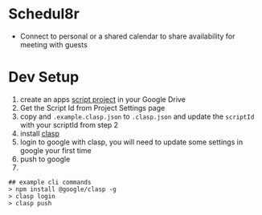 # Schedul8r
- Connect to personal or a shared calendar to share availability for meeting with guests
# Dev Setup
1. create an apps [script project](https://developers.google.com/apps-script/guides/projects) in your Google Drive 
1. Get the Script Id from Project Settings page
1. copy and `.example.clasp.json` to `.clasp.json` and update the `scriptId` with your scriptId from step 2
1. install [clasp](https://developers.google.com/apps-script/guides/clasp)
1. login to google with clasp, you will need to update some settings in google your first time
1. push to google
2. 
```shell
## example cli commands
> npm install @google/clasp -g
> clasp login
> clasp push
```
